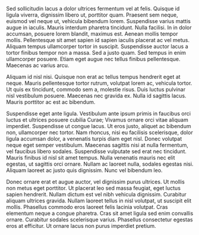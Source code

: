 Sed sollicitudin lacus a dolor ultrices fermentum vel at felis. Quisque id ligula viverra, dignissim libero ut, porttitor quam. Praesent sem neque, euismod vel neque ut, vehicula bibendum lorem. Suspendisse varius mattis augue in iaculis. Mauris interdum pharetra tincidunt. Nulla facilisi. In in dolor accumsan, posuere lorem blandit, maximus est. Aenean mollis tempor mollis. Pellentesque sit amet sapien id sapien iaculis placerat ac vel metus. Aliquam tempus ullamcorper tortor in suscipit. Suspendisse auctor lacus a tortor finibus tempor non a massa. Sed a justo quam. Sed tempus in enim ullamcorper posuere. Etiam eget augue nec tellus finibus pellentesque. Maecenas ac varius arcu.

Aliquam id nisl nisi. Quisque non erat ac tellus tempus hendrerit eget at neque. Mauris pellentesque tortor rutrum, volutpat lorem ac, vehicula tortor. Ut quis ex tincidunt, commodo sem a, molestie risus. Duis luctus pulvinar nisl vestibulum posuere. Maecenas nec gravida ex. Nulla id sagittis lacus. Mauris porttitor ac est ac bibendum.

Suspendisse eget ante ligula. Vestibulum ante ipsum primis in faucibus orci luctus et ultrices posuere cubilia Curae; Vivamus ornare orci vitae aliquam imperdiet. Suspendisse ut congue lacus. Ut eros justo, aliquet ac bibendum non, ullamcorper nec tortor. Nam rhoncus, nisi eu facilisis scelerisque, dolor ligula accumsan dolor, a venenatis turpis diam eget nisl. Donec volutpat neque eget semper vestibulum. Maecenas sagittis nisi at nulla fermentum, vel faucibus libero sodales. Suspendisse vulputate sed erat nec tincidunt. Mauris finibus id nisl sit amet tempus. Nulla venenatis mauris nec elit egestas, ut sagittis orci ornare. Nullam ac laoreet nulla, sodales egestas nisi. Aliquam laoreet ac justo quis dignissim. Nunc vel bibendum leo.

Donec ornare erat et augue auctor, vel dignissim purus ultrices. Ut mollis non metus eget porttitor. Ut placerat leo sed massa feugiat, eget luctus sapien hendrerit. Nullam dictum est vel nibh vehicula dignissim. Curabitur aliquam ultrices gravida. Nullam laoreet tellus in nisl volutpat, ut suscipit elit mollis. Phasellus commodo eros laoreet felis lacinia volutpat. Cras elementum neque a congue pharetra. Cras sit amet ligula sed enim convallis ornare. Curabitur sodales scelerisque varius. Phasellus consectetur egestas eros at efficitur. Ut ornare lacus non purus imperdiet pretium.